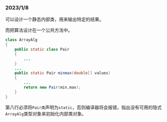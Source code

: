 ### 2023/1/8

可以设计一个静态内部类，用来输出特定的结果。

而把算法设计在一个公共方法中。

```java
class ArrayAlg
{
	public static class Pair
    {
        ...
	}
    ...
    public static Pair minmax(double[] values)
    {
        ...
        return new Pair(min,max);
    }
}
```

第八行必须将`Pair类`声明为`static`，否则编译器将会报错，指出没有可用的隐式`ArrayAlg`类型对象来初始化内部类对象。